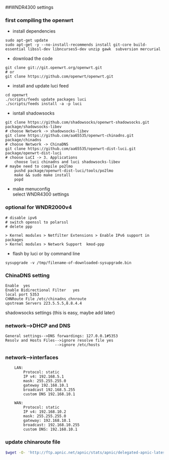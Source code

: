 ##WNDR4300 settings


### first compiling the openwrt 
* install dependencies
```
sudo apt-get update
sudo apt-get -y --no-install-recommends install git-core build-essential libssl-dev libncurses5-dev unzip gawk  subversion mercurial
```
* download the code 
```
git clone git://git.openwrt.org/openwrt.git
# or
git clone https://github.com/openwrt/openwrt.git
```
* install and update luci feed
```
cd openwrt 
./scripts/feeds update packages luci
./scripts/feeds install -a -p luci
```
* isntall shadowsocks
```
git clone https://github.com/shadowsocks/openwrt-shadowsocks.git package/shadowsocks-libev
# choose Network -> shadowsocks-libev
git clone https://github.com/aa65535/openwrt-chinadns.git package/chinadns
# choose Network -> ChinaDNS
git clone https://github.com/aa65535/openwrt-dist-luci.git package/openwrt-dist-luci
# choose LuCI -> 3. Applications
	choose luci chinadns and luci shadowsocks-libev
# maybe need to compile po2lmo
	pushd package/openwrt-dist-luci/tools/po2lmo
	make && sudo make install
	popd
```
* make menuconfig		
	select WNDR4300  settings
	
### optional for WNDR2000v4
```
# disable ipv6
# switch openssl to polarssl 
# delete ppp

> Kernel modules > Netfilter Extensions > Enable IPv6 support in packages
> Kernel modules > Network Support  kmod-ppp
```
	
	
* flash by luci or by command line 
``` shell
sysupgrade -v /tmp/filename-of-downloaded-sysupgrade.bin
```   
   
### ChinaDNS setting 
```
Enable  yes
Enable Bidirectional Filter   yes
local port 5353
CHNRoute File /etc/chinadns_chnroute
upstream Servers 223.5.5.5,8.8.4.4
```
shadowsocks settings (this is easy, maybe add later)
  
### network-->DHCP and DNS 
	General settings-->DNS forwardings: 127.0.0.1#5353
	Resolv and Hosts Files-->ignore resolve file yes
						  -->ignore /etc/hosts

						  
### network-->interfaces
```
	LAN:
		Protocol: static
		IP v4: 192.168.5.1
		mask: 255.255.255.0
		gateway 192.168.10.1
		broadcast 192.168.5.255
		custom DNS 192.168.10.1
		
	WAN:
		Protocol: static
		IP v4: 192.168.10.2
		mask: 255.255.255.0
		gateway: 192.168.10.1
		broadcast: 192.168.10.255
		custom DNS: 192.168.10.1
```		
		
### update  chinaroute file
```sh
$wget -O- 'http://ftp.apnic.net/apnic/stats/apnic/delegated-apnic-latest' | awk -F\| '/CN\|ipv4/ { printf("%s/%d\n", $4, 32-log($5)/log(2)) }' > /etc/chinadns_chnroute
```
